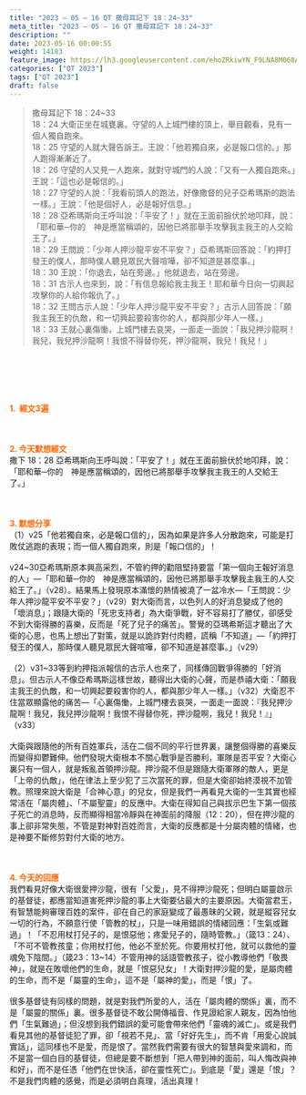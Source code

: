```yaml
---
title: "2023 – 05 – 16 QT 撒母耳記下 18：24~33"
meta_title: "2023 – 05 – 16 QT 撒母耳記下 18：24~33"
description: ""
date: 2023-05-16 00:00:55
weight: 14183
feature_image: https://lh3.googleusercontent.com/ehoZRkiwYN_F9LNA8M068AYxt73EavCZno-PD1cJRuf5BbSkQVUWr3gNEbt5kSs28Pb_Elg17kSrtf9ybWvojWoMV6I4tPM3vGRGDq6GkKkPdL2Gut4QAIw4-uykKUAtNiKgQKntvsU=w800
categories: ["QT 2023"]
tags: ["QT 2023"]
draft: false
---
```


<blockquote>撒母耳記下 18：24~33<br />
18：24 大衛正坐在城甕裏。守望的人上城門樓的頂上，舉目觀看，見有一個人獨自跑來。<br />
18：25 守望的人就大聲告訴王。王說：「他若獨自來，必是報口信的。」那人跑得漸漸近了。<br />
18：26 守望的人又見一人跑來，就對守城門的人說：「又有一人獨自跑來。」王說：「這也必是報信的。」<br />
18：27 守望的人說：「我看前頭人的跑法，好像撒督的兒子亞希瑪斯的跑法一樣。」王說：「他是個好人，必是報好信息。」<br />
18：28 亞希瑪斯向王呼叫說：「平安了！」就在王面前臉伏於地叩拜，說：「耶和華─你的　神是應當稱頌的，因他已將那舉手攻擊我主我王的人交給王了。」<br />
18：29 王問說：「少年人押沙龍平安不平安？」亞希瑪斯回答說：「約押打發王的僕人，那時僕人聽見眾民大聲喧嘩，卻不知道是甚麼事。」<br />
18：30 王說：「你退去，站在旁邊。」他就退去，站在旁邊。<br />
18：31 古示人也來到，說：「有信息報給我主我王！耶和華今日向一切興起攻擊你的人給你報仇了。」<br />
18：32 王問古示人說：「少年人押沙龍平安不平安？」古示人回答說：「願我主我王的仇敵，和一切興起要殺害你的人，都與那少年人一樣。」<br />
18：33 王就心裏傷慟，上城門樓去哀哭，一面走一面說：「我兒押沙龍啊！我兒，我兒押沙龍啊！我恨不得替你死，押沙龍啊，我兒！我兒！」</blockquote><br />
&nbsp;<br />
<br />
&nbsp;<br />
<br />
<span style="color: #ff6600;"><strong>1.  經文3遍</strong></span><br />
<br />
&nbsp;<br />
<br />
<span style="color: #ff6600;"><strong>2. 今天默想經文<br />
</strong></span>撒下 18：28 亞希瑪斯向王呼叫說：「平安了！」就在王面前臉伏於地叩拜，說：「耶和華─你的　神是應當稱頌的，因他已將那舉手攻擊我主我王的人交給王了。」<br />
<br />
&nbsp;<br />
<br />
<strong><span style="color: #ff6600;">3. 默想分享<br />
</span></strong>（1）v25「他若獨自來，必是報口信的」，因為如果是許多人分散跑來，可能是打敗仗逃跑的表現；而一個人獨自跑來，則是「報口信的」！<br />
<br />
v24~30亞希瑪斯原本興高采烈，不管約押的勸阻堅持要當「第一個向王報好消息的人」—「耶和華─你的　神是應當稱頌的，因他已將那舉手攻擊我主我王的人交給王了。」（v28）。結果馬上發現原本滿懷的熱情被澆了一盆冷水—「王問說：少年人押沙龍平安不平安？」（v29）對大衛而言，以色列人的好消息變成了他的「壞消息」；跟隨大衛的「死忠支持者」為大衛爭戰，好不容易打了勝仗，卻感受不到大衛得勝的喜樂，反而是「死了兒子的痛苦」。警覺的亞瑪希斯這才聽出了大衛的心思，也馬上想出了對策，就是以詭詐對付肉體，謊稱「不知道」—「約押打發王的僕人，那時僕人聽見眾民大聲喧嘩，卻不知道是甚麼事。」（v29）<br />
<br />
（2）v31~33等到約押指派報信的古示人也來了，同樣傳回戰爭得勝的「好消息」。但古示人不像亞希瑪斯這樣世故，聽得出大衛的心聲，而是恭禧大衛：「願我主我王的仇敵，和一切興起要殺害你的人，都與那少年人一樣。」（v32）大衛忍不住當眾顯露他的痛苦—「心裏傷慟，上城門樓去哀哭，一面走一面說：『我兒押沙龍啊！我兒，我兒押沙龍啊！我恨不得替你死，押沙龍啊，我兒！我兒！』」（v33）<br />
<br />
大衛與跟隨他的所有百姓軍兵，活在二個不同的平行世界裏，讓整個得勝的喜樂反而變得抑鬱難伸。他們發現大衛根本不關心戰爭是否勝利，軍隊是否平安？大衛心裏只有一個人，就是叛亂首領押沙龍。押沙龍不但是跟隨大衛軍隊的敵人，更是「上帝的仇敵」，他在律法上至少犯了三次當死的罪，但是大衛卻始終漠視不加管教。照理來說大衛是「合神心意」的兒女，但是我們一再看見大衛的一生其實也經常活在「屬肉體」、「不屬聖靈」的反應中。大衛在得知自己與拔示巴生下第一個孩子死亡的消息時，反而顯得相當冷靜與在神面前的降服（12：20），但在押沙龍的事上卻非常失態，不管是對神對百姓而言，大衛的反應都是十分屬肉體的情緒，也是神要不斷修剪對付大衛的地方。<br />
<br />
&nbsp;<br />
<br />
<strong style="font-size: inherit;"><span style="color: #ff6600;">4. 今天的回應<br />
</span></strong>我們看見好像大衛很愛押沙龍，很有「父愛」，見不得押沙龍死；但明白屬靈啟示的基督徒，都應當知道害死押沙龍的事上大衛要佔最大的主要原因。大衛當君王，有智慧能夠審理百姓的案件，卻在自己的家庭變成了最愚昧的父親，就是縱容兒女一切的行為，不願意行使「管教的杖」，只是一味用錯誤的情緒回應：「生氣或難過」！「不忍用杖打兒子的，是恨惡他；疼愛兒子的，隨時管教。」（箴13：24）、「不可不管教孩童；你用杖打他，他必不至於死。你要用杖打他，就可以救他的靈魂免下陰間。」（箴23：13~14）不管用神的話語管教孩子，從小教導他們「敬畏神」，就是在敗壞他們的生命，就是「恨惡兒女」！大衛對押沙龍的愛，是屬肉體的生命，而不是「屬靈的生命」，這不是「屬神的愛」，而是「恨」了。<br />
<br />
很多基督徒有同樣的問題，就是對我們所愛的人，活在「屬肉體的關係」裏，而不是「屬靈的關係」裏。很多基督徒不敢公開傳福音、作見證給家人親友，因為怕他們「生氣難過」；但沒想到我們錯誤的愛可能會帶來他們「靈魂的滅亡」。或是我們看見其他的基督徒犯了罪，卻「視若不見」、當「好好先生」，而不肯「用愛心說誠實話」，這同樣也不是愛，而是恨了。當然我們需要有很大的智慧與愛來調和，而不是當一個白目的基督徒，但總是要不斷想到「把人帶到神的面前，叫人悔改與神和好」，而不是任憑「他們在世快活，卻在靈性死亡」。到底是「愛」還是「恨」？不是我們肉體的感覺，而是必須明白真理，活出真理！
        